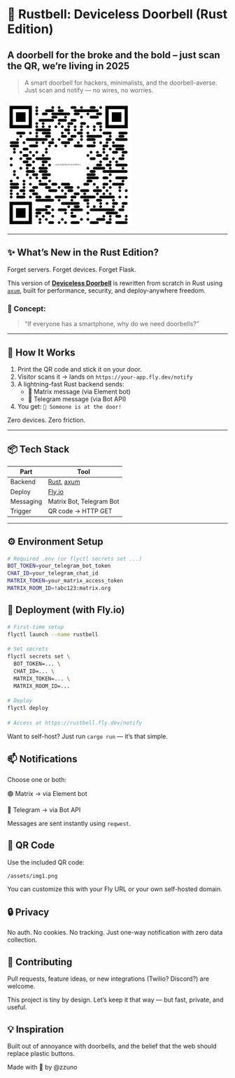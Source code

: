 # 🦀 Rustbell: Deviceless Doorbell (Rust Edition)
## A doorbell for the broke and the bold – just scan the QR, we’re living in 2025
> A smart doorbell for hackers, minimalists, and the doorbell-averse. Just scan and notify — no wires, no worries.

![QR Code](./assets/img1.png)

---

## ✨ What’s New in the Rust Edition?

Forget servers. Forget devices. Forget Flask.

This version of **[Deviceless Doorbell](https://github.com/zzuno/Deviceless-Doorbell/)** is rewritten from scratch in Rust using [`axum`](https://github.com/tokio-rs/axum), built for performance, security, and deploy-anywhere freedom.

### 🧠 Concept:
> “If everyone has a smartphone, why do we need doorbells?”

---

## 🔔 How It Works

1. Print the QR code and stick it on your door.
2. Visitor scans it → lands on `https://your-app.fly.dev/notify`
3. A lightning-fast Rust backend sends:
   - 💬 Matrix message (via Element bot)
   - 💬 Telegram message (via Bot API)
4. You get: `🚪 Someone is at the door!`

Zero devices. Zero friction.

---

## 📦 Tech Stack

| Part      | Tool           |
|-----------|----------------|
| Backend   | [Rust](https://www.rust-lang.org/), [axum](https://github.com/tokio-rs/axum) |
| Deploy    | [Fly.io](https://fly.io/) |
| Messaging | Matrix Bot, Telegram Bot |
| Trigger   | QR code → HTTP GET |

---

## ⚙️ Environment Setup

```bash
# Required .env (or flyctl secrets set ...)
BOT_TOKEN=your_telegram_bot_token
CHAT_ID=your_telegram_chat_id
MATRIX_TOKEN=your_matrix_access_token
MATRIX_ROOM_ID=!abc123:matrix.org
```

## 🚀 Deployment (with Fly.io)

```bash
# First-time setup
flyctl launch --name rustbell

# Set secrets
flyctl secrets set \
  BOT_TOKEN=... \
  CHAT_ID=... \
  MATRIX_TOKEN=... \
  MATRIX_ROOM_ID=...

# Deploy
flyctl deploy

# Access at https://rustbell.fly.dev/notify
```

Want to self-host? Just run `cargo run` — it’s that simple.

## 📫 Notifications
Choose one or both:

🟢 Matrix → via Element bot

🔵 Telegram → via Bot API

Messages are sent instantly using `reqwest`.

## 📸 QR Code
Use the included QR code:

```bash
/assets/img1.png
```
You can customize this with your Fly URL or your own self-hosted domain.

## 🔒 Privacy
No auth. No cookies. No tracking.
Just one-way notification with zero data collection.

## 🤝 Contributing
Pull requests, feature ideas, or new integrations (Twilio? Discord?) are welcome.

This project is tiny by design. Let’s keep it that way — but fast, private, and useful.

## 💡 Inspiration
Built out of annoyance with doorbells, and the belief that the web should replace plastic buttons.

Made with 🦀 by @zzuno
